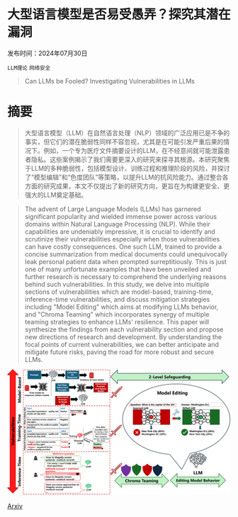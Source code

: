 # 大型语言模型是否易受愚弄？探究其潜在漏洞

发布时间：2024年07月30日

`LLM理论` `网络安全`

> Can LLMs be Fooled? Investigating Vulnerabilities in LLMs

# 摘要

> 大型语言模型（LLM）在自然语言处理（NLP）领域的广泛应用已是不争的事实，但它们的潜在脆弱性同样不容忽视，尤其是在可能引发严重后果的情况下。例如，一个专为医疗文件摘要设计的LLM，在不经意间就可能泄露患者隐私。这些案例揭示了我们需要更深入的研究来探寻其根源。本研究聚焦于LLM的多种脆弱性，包括模型设计、训练过程和推理阶段的风险，并探讨了“模型编辑”和“色度团队”等策略，以提升LLM的抗风险能力。通过整合各方面的研究成果，本文不仅提出了新的研究方向，更旨在为构建更安全、更强大的LLM奠定基础。

> The advent of Large Language Models (LLMs) has garnered significant popularity and wielded immense power across various domains within Natural Language Processing (NLP). While their capabilities are undeniably impressive, it is crucial to identify and scrutinize their vulnerabilities especially when those vulnerabilities can have costly consequences. One such LLM, trained to provide a concise summarization from medical documents could unequivocally leak personal patient data when prompted surreptitiously. This is just one of many unfortunate examples that have been unveiled and further research is necessary to comprehend the underlying reasons behind such vulnerabilities. In this study, we delve into multiple sections of vulnerabilities which are model-based, training-time, inference-time vulnerabilities, and discuss mitigation strategies including "Model Editing" which aims at modifying LLMs behavior, and "Chroma Teaming" which incorporates synergy of multiple teaming strategies to enhance LLMs' resilience. This paper will synthesize the findings from each vulnerability section and propose new directions of research and development. By understanding the focal points of current vulnerabilities, we can better anticipate and mitigate future risks, paving the road for more robust and secure LLMs.

![大型语言模型是否易受愚弄？探究其潜在漏洞](../../../paper_images/2407.20529/x1.png)

[Arxiv](https://arxiv.org/abs/2407.20529)